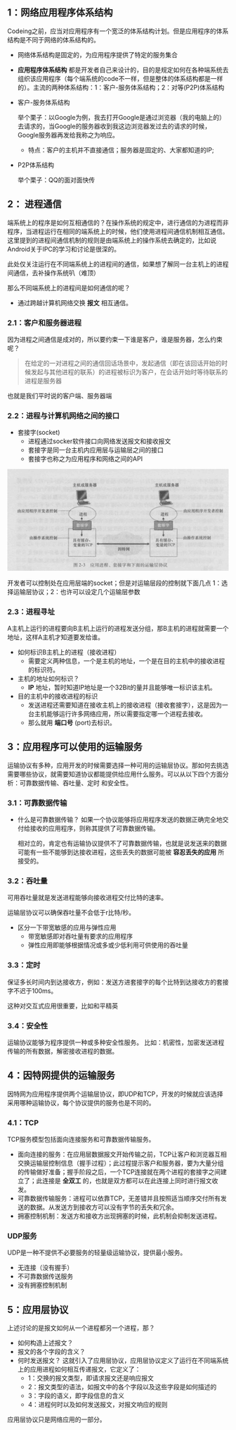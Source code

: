 ## 1：网络应用程序体系结构
Codeing之前，应当对应用程序有一个宽泛的体系结构计划。但是应用程序的体系结构是不同于网络的体系结构的。
  - 网络体系结构是固定的，为应用程序提供了特定的服务集合
  - **应用程序体系结构** 都是开发者自己来设计的，目的是规定如何在各种端系统去组织该应用程序（每个端系统的code不一样，但是整体的体系结构都是一样的）。主流的两种体系结构：1：客户-服务体系结构；2：对等(P2P)体系结构

- 客户-服务体系结构

  举个栗子：以Google为例，我去打开Google是通过浏览器（我的电脑上的）去请求的，当Google的服务器收到我这边浏览器发过去的请求的时候，Google服务器再发给我称之为响应。

  - 特点：客户的主机并不直接通信；服务器是固定的、大家都知道的IP;

- P2P体系结构

  举个栗子：QQ的面对面快传

## 2： 进程通信
端系统上的程序是如何互相通信的？在操作系统的规定中，进行通信的为进程而非程序，当进程运行在相同的端系统上的时候，他们使用进程间通信机制相互通信。这里提到的进程间通信机制的规则是由端系统上的操作系统去确定的，比如说Android关于IPC的学习和讨论是很深的。

此处仅关注运行在不同端系统上的进程间的通信，如果想了解同一台主机上的进程间通信，去补操作系统叭（难顶）

那么不同端系统上的进程间是如何通信的呢？
  - 通过跨越计算机网络交换 **报文** 相互通信。
### 2.1：客户和服务器进程
因为进程之间通信是成对的，所以要约束一下谁是客户，谁是服务器，怎么约束呢？
>在给定的一对进程之间的通信回话场景中，发起通信（即在该回话开始的时候发起与其他进程的联系）的进程被标识为客户，在会话开始时等待联系的进程是服务器

也就是我们平时说的客户端、服务器端

### 2.2：进程与计算机网络之间的接口
- 套接字(socket)
  - 进程通过socker软件接口向网络发送报文和接收报文
  - 套接字是同一台主机内应用层与运输层之间的接口
  - 套接字也称之为应用程序和网络之间的API

![](assets/markdown-img-paste-20200406235626348.png)

开发者可以控制处在应用层端的socket；但是对运输层段的控制就下面几点
   1：选择运输层协议；2：也许可以设定几个运输层参数

### 2.3：进程寻址
A主机上运行的进程要向B主机上运行的进程发送分组，那B主机的进程就需要一个地址，这样A主机才知道要发给谁。
- 如何标识B主机上的进程（接收进程）
  - 需要定义两种信息，一个是主机的地址，一个是在目的主机中的接收进程的标识符。
- 主机的地址如何标识？
  - **IP** 地址，暂时知道IP地址是一个32Bit的量并且能够唯一标识该主机。
- 目的主机中的接收进程的标识
  - 发送进程还需要知道在接收主机上的接收进程（接收套接字），这是因为一台主机能够运行许多网络应用，所以需要指定哪一个进程去接收。
  - 那么就用 **端口号** (port)去标识。

## 3：应用程序可以使用的运输服务
运输协议有多种，应用开发的时候需要选择一种可用的运输层协议。那如何去挑选需要哪些协议，就需要知道协议都能提供给应用什么服务。可以从以下四个方面分析：可靠数据传输、吞吐量、定时
和安全性。
### 3.1：可靠数据传输
- 什么是可靠数据传输？
  如果一个协议能够将应用程序发送的数据正确完全地交付给接收的应用程序，则称其提供了可靠数据传输。

  相对立的，肯定也有运输协议提供不了可靠数据传输，也就是说发送来的数据可能有一些不能够到达接收进程，这些丢失的数据可能被 **容忍丢失的应用** 所接受的。

### 3.2：吞吐量
可用吞吐量就是发送进程能够向接收进程交付比特的速率。

运输层协议可以确保吞吐量不会低于r比特/秒。

- 区分一下带宽敏感的应用与弹性应用
  - 带宽敏感即对吞吐量有要求的应用程序
  - 弹性应用即能够根据情况或多或少低利用可供使用的吞吐量

### 3.3：定时
保证多长时间内到达接收方，例如：发送方进套接字的每个比特到达接收方的套接字不迟于100ms。

这种对交互式应用很重要，比如和平精英

### 3.4：安全性
运输协议能够为程序提供一种或多种安全性服务。
比如：机密性，加密发送进程传输的所有数据，解密接收进程的数据。

## 4：因特网提供的运输服务
因特网为应用程序提供两个运输层协议，即UDP和TCP，开发的时候就应该选择采用哪种运输协议，每个协议提供的服务也是不同的。
### 4.1：TCP
TCP服务模型包括面向连接服务和可靠数据传输服务。
  - 面向连接的服务：在应用层数据报文开始传输之前，TCP让客户和浏览器互相交换运输层控制信息（握手过程）；此过程提示客户和服务器，要为大量分组的传输做好准备；握手阶段之后，一个TCP连接就在两个进程的套接字之间建立了；此连接是 **全双工** 的，也就是双方都可以在此连接上同时进行报文收发。
  - 可靠数据传输服务：进程可以依靠TCP，无差错并且按照适当顺序交付所有发送的数据。从发送方到接收方可以没有字节的丢失和冗余。
  - 拥塞控制机制：发送方和接收方出现拥塞的时候，此机制会抑制发送进程。
### UDP服务
UDP是一种不提供不必要服务的轻量级运输协议，提供最小服务。
- 无连接（没有握手）
- 不可靠数据传送服务
- 没有拥塞控制机制

## 5：应用层协议
上述讨论的是报文如何从一个进程都另一个进程，那？
- 如何构造上述报文？
- 报文的各个字段的含义？
- 何时发送报文？
这就引入了应用层协议，应用层协议定义了运行在不同端系统上的应用进程如何相互传递报文，它定义了：
  - 1：交换的报文类型，即请求报文还是响应报文
  - 2：报文类型的语法，如报文中的各个字段以及这些字段是如何描述的
  - 3：字段的语义，即字段信息的含义
  - 4：进程何时以及如何发送报文，对报文响应的规则

应用层协议只是网络应用的一部分。

